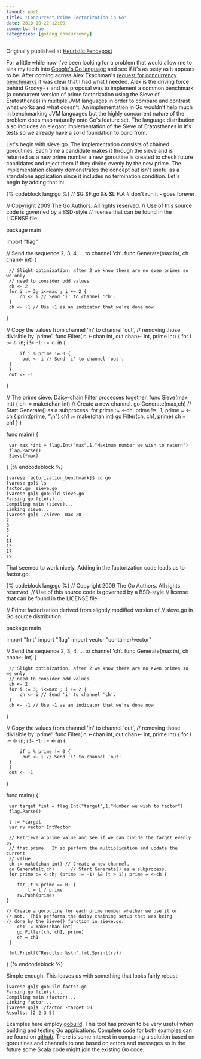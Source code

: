```yaml
---
layout: post
title: "Concurrent Prime Factorization in Go"
date: 2010-10-22 12:00
comments: true
categories: [golang concurrency]
---
```

Originally published at [Heuristic Fencepost](http://heuristic-fencepost.blogspot.com/2010/10/concurrent-prime-factorization-in-go.html)

For a little while now I've been looking for a problem that would allow me to sink my teeth into [Google's Go language](http://golang.org) and see if it's as tasty as it appears to be. After coming across Alex Tkachman's [request for concurrency benchmarks](https://profiles.google.com/113183999235628738153/buzz/J8oSTjegB5F) it was clear that I had what I needed. Alex is the driving force behind Groovy++ and his proposal was to implement a common benchmark (a concurrent version of prime factorization using the Sieve of Eratosthenes) in multiple JVM languages in order to compare and contrast what works and what doesn't. An implementation in Go wouldn't help much in benchmarking JVM languages but the highly concurrent nature of the problem does map naturally onto Go's feature set. The language distribution also includes an elegant implementation of the Sieve of Eratosthenes in it's tests so we already have a solid foundation to build from.

Let's begin with sieve.go. The implementation consists of chained goroutines. Each time a candidate makes it through the sieve and is returned as a new prime number a new goroutine is created to check future candidates and reject them if they divide evenly by the new prime. The implementation cleanly demonstrates the concept but isn't useful as a standalone application since it includes no termination condition. Let's begin by adding that in:

{% codeblock lang:go %}
// $G $F.go && $L $F.$A  # don't run it - goes forever

// Copyright 2009 The Go Authors. All rights reserved.
// Use of this source code is governed by a BSD-style
// license that can be found in the LICENSE file.

package main

import "flag"

// Send the sequence 2, 3, 4, ... to channel 'ch'.
func Generate(max int, ch chan<- int) {

     // Slight optimization; after 2 we know there are no even primes so we only
     // need to consider odd values
     ch <- 2
     for i := 3; i<=max ; i += 2 {
     	 ch <- i // Send 'i' to channel 'ch'.
     }
     ch <- -1 // Use -1 as an indicator that we're done now
}

// Copy the values from channel 'in' to channel 'out',
// removing those divisible by 'prime'.
func Filter(in <-chan int, out chan<- int, prime int) {
     for i := <- in; i != -1; i = <- in {

     	 if i % prime != 0 {
	      out <- i // Send 'i' to channel 'out'.
	 }
     }
     out <- -1
}

// The prime sieve: Daisy-chain Filter processes together.
func Sieve(max int) {
     ch := make(chan int) // Create a new channel.
     go Generate(max,ch)      // Start Generate() as a subprocess.
     for prime := <-ch; prime != -1; prime = <-ch {
     	 print(prime, "\n")
	 ch1 := make(chan int)
	 go Filter(ch, ch1, prime)
	 ch = ch1
     }
}

func main() {

     var max *int = flag.Int("max",1,"Maximum number we wish to return")
     flag.Parse()
     Sieve(*max)
}
{% endcodeblock %}

    [varese factorization_benchmark]$ cd go
    [varese go]$ ls
    factor.go  sieve.go
    [varese go]$ gobuild sieve.go
    Parsing go file(s)...
    Compiling main (sieve)...
    Linking sieve...
    [varese go]$ ./sieve -max 20
    2
    3
    5
    7
    11
    13
    17
    19

That seemed to work nicely. Adding in the factorization code leads us to factor.go:

{% codeblock lang:go %}
// Copyright 2009 The Go Authors. All rights reserved.
// Use of this source code is governed by a BSD-style
// license that can be found in the LICENSE file.

// Prime factorization derived from slightly modified version of
// sieve.go in Go source distribution.

package main

import "fmt"
import "flag"
import vector "container/vector"

// Send the sequence 2, 3, 4, ... to channel 'ch'.
func Generate(max int, ch chan<- int) {

     // Slight optimization; after 2 we know there are no even primes so we only
     // need to consider odd values
     ch <- 2
     for i := 3; i<=max ; i += 2 {
     	 ch <- i // Send 'i' to channel 'ch'.
     }
     ch <- -1 // Use -1 as an indicator that we're done now
}

// Copy the values from channel 'in' to channel 'out',
// removing those divisible by 'prime'.
func Filter(in <-chan int, out chan<- int, prime int) {
     for i := <- in; i != -1; i = <- in {

     	 if i % prime != 0 {
	      out <- i // Send 'i' to channel 'out'.
	 }
     }
     out <- -1
}

func main() {

     var target *int = flag.Int("target",1,"Number we wish to factor")
     flag.Parse()

     t := *target
     var rv vector.IntVector

     // Retrieve a prime value and see if we can divide the target evenly by
     // that prime.  If so perform the multiplication and update the current
     // value.
     ch := make(chan int) // Create a new channel.
     go Generate(t,ch)      // Start Generate() as a subprocess.
     for prime := <-ch; (prime != -1) && (t > 1); prime = <-ch {

     	for ;t % prime == 0; {
	     	t = t / prime
		rv.Push(prime)
	}

	// Create a goroutine for each prime number whether we use it or
	// not.  This performs the daisy chaining setup that was being
	// done by the Sieve() function in sieve.go.
        ch1 := make(chan int)
        go Filter(ch, ch1, prime)
        ch = ch1
     }

     fmt.Printf("Results: %s\n",fmt.Sprint(rv))
}
{% endcodeblock %}

Simple enough. This leaves us with something that looks fairly robust:

    [varese go]$ gobuild factor.go 
    Parsing go file(s)...
    Compiling main (factor)...
    Linking factor...
    [varese go]$ ./factor -target 60
    Results: [2 2 3 5]

Examples here employ [gobuild](http://code.google.com/p/gobuild). This tool has proven to be very useful when building and testing Go applications. Complete code for both examples can be found on [github](https://github.com/heuristicfencepost/factorization_benchmark). There is some interest in comparing a solution based on goroutines and channels to one based on actors and messages so in the future some Scala code might join the existing Go code.